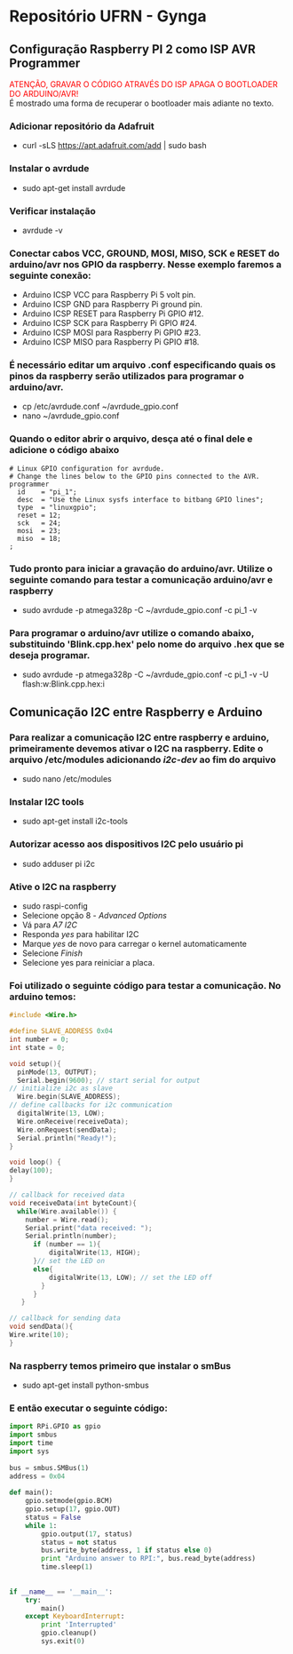 # Repositório UFRN - Gynga

## Configuração Raspberry PI 2 como ISP AVR Programmer
<span style="color:red">ATENÇÃO, GRAVAR O CÓDIGO ATRAVÉS DO ISP APAGA O BOOTLOADER DO ARDUINO/AVR!
</span> <br />É mostrado uma forma de recuperar o bootloader mais adiante no texto.


### Adicionar repositório da Adafruit
- curl -sLS https://apt.adafruit.com/add | sudo bash
### Instalar o avrdude
- sudo apt-get install avrdude
### Verificar instalação
- avrdude -v
### Conectar cabos VCC, GROUND, MOSI, MISO, SCK e RESET do arduino/avr nos GPIO da raspberry. Nesse exemplo faremos a seguinte conexão:
- Arduino ICSP VCC para Raspberry Pi 5 volt pin.
- Arduino ICSP GND para Raspberry Pi ground pin.
- Arduino ICSP RESET para Raspberry Pi GPIO #12.
- Arduino ICSP SCK para Raspberry Pi GPIO #24.
- Arduino ICSP MOSI para Raspberry Pi GPIO #23.
- Arduino ICSP MISO para Raspberry Pi GPIO #18.
### É necessário editar um arquivo .conf especificando quais os pinos da raspberry serão utilizados para programar o arduino/avr.
- cp /etc/avrdude.conf ~/avrdude_gpio.conf <br />
- nano ~/avrdude_gpio.conf
### Quando o editor abrir o arquivo, desça até o final dele e adicione o código abaixo
    # Linux GPIO configuration for avrdude.
    # Change the lines below to the GPIO pins connected to the AVR.
    programmer
      id    = "pi_1";
      desc  = "Use the Linux sysfs interface to bitbang GPIO lines";
      type  = "linuxgpio";
      reset = 12;
      sck   = 24;
      mosi  = 23;
      miso  = 18;
    ;
### Tudo pronto para iniciar a gravação do arduino/avr. Utilize o seguinte comando para testar a comunicação arduino/avr e raspberry
- sudo avrdude -p atmega328p -C ~/avrdude_gpio.conf -c pi_1 -v
### Para programar o arduino/avr utilize o comando abaixo, substituindo 'Blink.cpp.hex' pelo nome do arquivo .hex que se deseja programar.
- sudo avrdude -p atmega328p -C ~/avrdude_gpio.conf -c pi_1 -v -U flash:w:Blink.cpp.hex:i

## Comunicação I2C entre Raspberry e Arduino

### Para realizar a comunicação I2C entre raspberry e arduino, primeiramente devemos ativar o I2C na raspberry. Edite o arquivo /etc/modules adicionando *i2c-dev* ao fim do arquivo
- sudo nano /etc/modules
### Instalar I2C tools
- sudo apt-get install i2c-tools
### Autorizar acesso aos dispositivos I2C pelo usuário pi
- sudo adduser pi i2c
### Ative o I2C na raspberry

- sudo raspi-config
- Selecione opção 8 - *Advanced Options*
- Vá para *A7 I2C*
- Responda *yes* para habilitar I2C
- Marque *yes* de novo para carregar o kernel automaticamente
- Selecione *Finish*
- Selecione yes para reiniciar a placa.
### Foi utilizado o seguinte código para testar a comunicação. No arduino temos:
```c
#include <Wire.h>

#define SLAVE_ADDRESS 0x04
int number = 0;
int state = 0;

void setup(){
  pinMode(13, OUTPUT);
  Serial.begin(9600); // start serial for output
// initialize i2c as slave
  Wire.begin(SLAVE_ADDRESS);
// define callbacks for i2c communication
  digitalWrite(13, LOW);
  Wire.onReceive(receiveData);
  Wire.onRequest(sendData);
  Serial.println("Ready!");
}

void loop() {
delay(100);
}

// callback for received data
void receiveData(int byteCount){
  while(Wire.available()) {
    number = Wire.read();
    Serial.print("data received: ");
    Serial.println(number);
      if (number == 1){
          digitalWrite(13, HIGH);
      }// set the LED on
      else{
          digitalWrite(13, LOW); // set the LED off
        }
      }
   }

// callback for sending data
void sendData(){
Wire.write(10);
}
```
### Na raspberry temos primeiro que instalar o smBus
- sudo apt-get install python-smbus
### E então executar o seguinte código:
```python
import RPi.GPIO as gpio
import smbus
import time
import sys
 
bus = smbus.SMBus(1)
address = 0x04
 
def main():
    gpio.setmode(gpio.BCM)
    gpio.setup(17, gpio.OUT)
    status = False
    while 1:
        gpio.output(17, status)
        status = not status
        bus.write_byte(address, 1 if status else 0)
        print "Arduino answer to RPI:", bus.read_byte(address)
        time.sleep(1)
 
 
if __name__ == '__main__':
    try:
        main()
    except KeyboardInterrupt:
        print 'Interrupted'
        gpio.cleanup()
        sys.exit(0)
```
